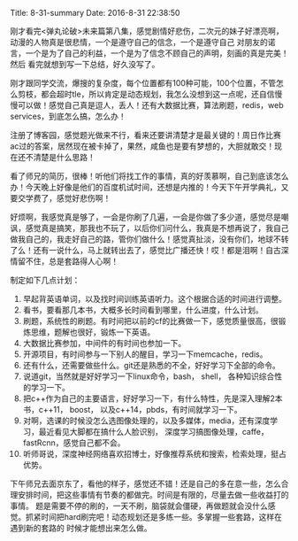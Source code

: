Title: 8-31-summary
Date: 2016-8-31 22:38:50

刚才看完<弹丸论破>未来篇第八集，感觉剧情好悲伤，二次元的妹子好漂亮啊，动漫的人物真是很悲情，一个是遵守自己的信念，一个是遵守自己
对朋友的诺言，一个是为了自己的利益，一个是为了信念不顾自己的声明，刻画的真是完美！然后
看完就想到写一下总结，好久没写了。

刚才跟同学交流，爆搜的复杂度，每个位置都有100种可能，100个位置，不管怎么剪枝，都会超时tle，所以肯定是动态规划，我怎么没想到这一点呢，还自信慢慢可以做！感觉自己真是逗人，丢人！还有大数据比赛，算法刷题，redis，web services，到底怎么搞，怎么办！

注册了博客园，感觉题光做来不行，看来还要讲清楚才是最关键的！周日作比赛ac过的答案，居然现在被卡掉了，果然，咸鱼也是要有梦想的，大胆就敢交！现在还不清楚是什么思路！

看了师兄的简历，很棒！听他们将找工作的事情，真的好羡慕啊，自己到底该怎么办！今天晚上好像是他们的百度机试时间，还想是内推的！今天下午开学典礼，又要交学费了，感觉好悲伤啊！

好烦啊，我感觉真是够了，一会是你刷了几遍，一会是你做了多少道，感觉尽是嘲讽，感觉真是搞笑，那我也不玩了，以后你们问什么，我真是不想再说了，我自己做我自己的，我走好自己的路，管你们做什么！感觉真扯淡，没有你们，地球不转了么！还有一说什么，马上就转出去了，感觉比广播还快！哎！都是泪啊！自古深情留不住，总是套路得人心啊！

制定如下几点计划：
1. 早起背英语单词，以及找时间训练英语听力。这个根据合适的时间进行调整。
2. 看书，要看那几本书，大概多长时间看到哪里，什么进度，什么计划。
3. 刷题，系统性的刷题。有时间把以前的cf的比赛做一下，感觉质量很高，很锻炼思维，题解也很好，锻炼一下英语。
4. 大数据比赛参加，中间件的有时间也参加一下。
5. 开源项目，有时间参与一下别人的醒目，学习一下memcache，redis。
6. 还有什么，还需要做些什么。git还是熟悉的不全，好好学习下全部的命令。
7. 说道git，当然就是好好学习一下linux命令，bash， shell， 各种知识综合性的学习一下。
8. 把c++作为自己的主要语言，好好学习一下，有什么特性，先是深入理解2本书，c++11， boost， 以及c++14，pbds，有时间就学习一下。
9. 对啊，选课的时候没怎么选图像处理的，以及多媒体，media，还有深度学习，最近看见大脚都在搞什么人脸识别， 深度学习搞图像处理，caffe， fastRcnn，感觉自己都不会。
10. 听师哥说，深度神经网络喜欢招博士，好像推荐系统和搜索，检索处理，挺占优势。

下午师兄去面京东了，看他的样子，感觉还不错！还是自己的多在意一些，怎么合理安排时间，把这些事情有节奏的都做完。时间是有限的，尽量去做一些收益打的事情。
题是需要不停的刷的，一天不刷，脑袋就会僵硬，再做题就会没什么感觉。抓紧时间把hard刷完吧！动态规划还是多练一些。多掌握一些套路，这样在遇到新的套路的
时候才能想出来怎么做。
